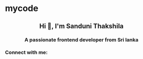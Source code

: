 # mycode
<h2 align="center">Hi 👋, I'm Sanduni Thakshila</h2>
<h3 align="center">A passionate frontend developer from Sri lanka</h3>

<h3 align="left">Connect with me:</h3>
<p align="left">
</p>

